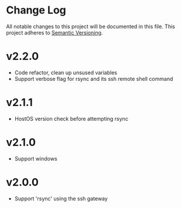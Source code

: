 # Change Log

All notable changes to this project will be documented in this file.
This project adheres to [Semantic Versioning](http://semver.org/).

# v2.2.0

* Code refactor, clean up unsused variables
* Support verbose flag for rsync and its ssh remote shell command

# v2.1.1

* HostOS version check before attempting rsync

# v2.1.0

* Support windows

# v2.0.0

* Support 'rsync' using the ssh gateway

